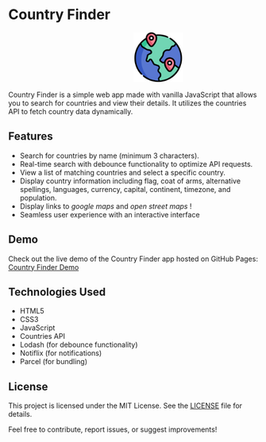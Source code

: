 # Country Finder

<img src="./public/favicon.png" alt="favicon" style="width:100px;height:100px; margin-inline:50%">

Country Finder is a simple web app made with vanilla JavaScript that allows you to search for countries and view their details. It utilizes the countries API to fetch country data dynamically.

## Features

- Search for countries by name (minimum 3 characters).
- Real-time search with debounce functionality to optimize API requests.
- View a list of matching countries and select a specific country.
- Display country information including flag, coat of arms, alternative spellings, languages, currency, capital, continent, timezone, and population.
- Display links to *google maps* and *open street maps* !
- Seamless user experience with an interactive interface

## Demo

Check out the live demo of the Country Finder app hosted on GitHub Pages: [Country Finder Demo]([https://your-username.github.io/country-finder/](https://kitsuneakvma.github.io/country-finder/))

## Technologies Used

- HTML5
- CSS3
- JavaScript
- Countries API
- Lodash (for debounce functionality)
- Notiflix (for notifications)
- Parcel (for bundling)

## License

This project is licensed under the MIT License. See the [LICENSE](LICENSE) file for details.

Feel free to contribute, report issues, or suggest improvements!

